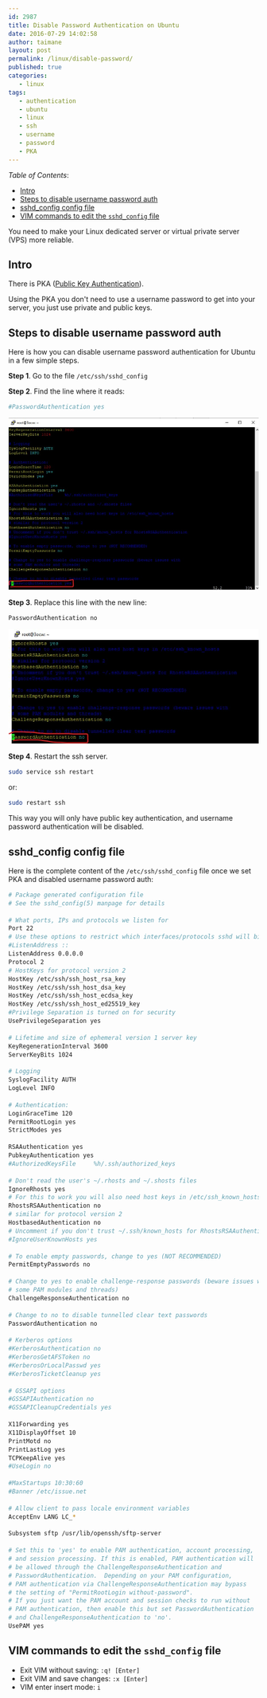 ```yaml
---
id: 2987
title: Disable Password Authentication on Ubuntu
date: 2016-07-29 14:02:58
author: taimane
layout: post
permalink: /linux/disable-password/
published: true
categories:
   - linux
tags:
   - authentication
   - ubuntu
   - linux
   - ssh
   - username
   - password
   - PKA
---
```

 
 
_Table of Contents_:
- [Intro](#intro)
- [Steps to disable username password auth](#steps-to-disable-username-password-auth)
- [sshd_config config file](#sshd_config-config-file)
- [VIM commands to edit the `sshd_config` file](#vim-commands-to-edit-the-sshd_config-file)
 
 
You need to make your Linux dedicated server or virtual private server (VPS) more reliable.
 
## Intro
 
There is PKA ([Public Key Authentication](https://programming-review.com/linux/pub-key-auth/)).
 
Using the PKA you don't need to use a username password to get into your server, you just use private and public keys.
 
 
## Steps to disable username password auth
 
Here is how you can disable username password authentication for Ubuntu in a few simple steps.
 
**Step 1**. Go to the file `/etc/ssh/sshd_config`
 
**Step 2**. Find the line where it reads:
 
```bash
#PasswordAuthentication yes
```
 
![auth](/wp-content/uploads/2021/11/pka1.jpg)
 
**Step 3**. Replace this line with the new line:
```bash
PasswordAuthentication no
```
 
![auth](/wp-content/uploads/2021/11/pka2.jpg)
 
**Step 4**. Restart the ssh server.
 
```bash
sudo service ssh restart
```
 
or:
 
```bash
sudo restart ssh
```
 
This way you will only have public key authentication, and username password authentication will be disabled.
 
## sshd_config config file
 
Here is the complete content of the `/etc/ssh/sshd_config` file once we set PKA and disabled username password auth:
 
```bash
# Package generated configuration file
# See the sshd_config(5) manpage for details
 
# What ports, IPs and protocols we listen for
Port 22
# Use these options to restrict which interfaces/protocols sshd will bind to
#ListenAddress ::
ListenAddress 0.0.0.0
Protocol 2
# HostKeys for protocol version 2
HostKey /etc/ssh/ssh_host_rsa_key
HostKey /etc/ssh/ssh_host_dsa_key
HostKey /etc/ssh/ssh_host_ecdsa_key
HostKey /etc/ssh/ssh_host_ed25519_key
#Privilege Separation is turned on for security
UsePrivilegeSeparation yes
 
# Lifetime and size of ephemeral version 1 server key
KeyRegenerationInterval 3600
ServerKeyBits 1024
 
# Logging
SyslogFacility AUTH
LogLevel INFO
 
# Authentication:
LoginGraceTime 120
PermitRootLogin yes
StrictModes yes
 
RSAAuthentication yes
PubkeyAuthentication yes
#AuthorizedKeysFile     %h/.ssh/authorized_keys
 
# Don't read the user's ~/.rhosts and ~/.shosts files
IgnoreRhosts yes
# For this to work you will also need host keys in /etc/ssh_known_hosts
RhostsRSAAuthentication no
# similar for protocol version 2
HostbasedAuthentication no
# Uncomment if you don't trust ~/.ssh/known_hosts for RhostsRSAAuthentication
#IgnoreUserKnownHosts yes
 
# To enable empty passwords, change to yes (NOT RECOMMENDED)
PermitEmptyPasswords no
 
# Change to yes to enable challenge-response passwords (beware issues with
# some PAM modules and threads)
ChallengeResponseAuthentication no
 
# Change to no to disable tunnelled clear text passwords
PasswordAuthentication no
 
# Kerberos options
#KerberosAuthentication no
#KerberosGetAFSToken no
#KerberosOrLocalPasswd yes
#KerberosTicketCleanup yes
 
# GSSAPI options
#GSSAPIAuthentication no
#GSSAPICleanupCredentials yes
 
X11Forwarding yes
X11DisplayOffset 10
PrintMotd no
PrintLastLog yes
TCPKeepAlive yes
#UseLogin no
 
#MaxStartups 10:30:60
#Banner /etc/issue.net
 
# Allow client to pass locale environment variables
AcceptEnv LANG LC_*
 
Subsystem sftp /usr/lib/openssh/sftp-server
 
# Set this to 'yes' to enable PAM authentication, account processing,
# and session processing. If this is enabled, PAM authentication will
# be allowed through the ChallengeResponseAuthentication and
# PasswordAuthentication.  Depending on your PAM configuration,
# PAM authentication via ChallengeResponseAuthentication may bypass
# the setting of "PermitRootLogin without-password".
# If you just want the PAM account and session checks to run without
# PAM authentication, then enable this but set PasswordAuthentication
# and ChallengeResponseAuthentication to 'no'.
UsePAM yes
```
 
## VIM commands to edit the `sshd_config` file
 
* Exit VIM without saving: `:q! [Enter]`
* Exit VIM and save changes: `:x [Enter]`
* VIM enter insert mode: `i`

